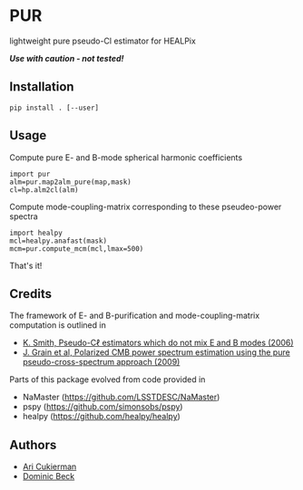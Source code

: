 # PUR
lightweight pure pseudo-Cl estimator for HEALPix 

***Use with caution - not tested!***

## Installation
```
pip install . [--user]
```

## Usage
Compute pure E- and B-mode spherical harmonic coefficients
```
import pur
alm=pur.map2alm_pure(map,mask)
cl=hp.alm2cl(alm)
```

Compute mode-coupling-matrix corresponding to these pseudeo-power spectra
```
import healpy
mcl=healpy.anafast(mask)
mcm=pur.compute_mcm(mcl,lmax=500)
```

That's it!

## Credits
The framework of E- and B-purification and mode-coupling-matrix computation is outlined in
- [K. Smith, Pseudo-Cℓ estimators which do not mix E and B modes (2006)](https://arxiv.org/abs/astro-ph/0511629 )
- [J. Grain et al, Polarized CMB power spectrum estimation using the pure pseudo-cross-spectrum approach (2009)](https://arxiv.org/abs/0903.2350)

Parts of this package evolved from code provided in
- NaMaster (https://github.com/LSSTDESC/NaMaster)
- pspy (https://github.com/simonsobs/pspy)
- healpy (https://github.com/healpy/healpy)

## Authors
- [Ari Cukierman](https://kipac.stanford.edu/people/ari-cukierman)
- [Dominic Beck](https://kipac.stanford.edu/people/dominic-beck)
